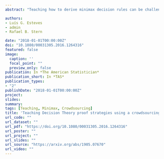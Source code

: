 ```yaml
---
abstract: "Teaching how to derive minimax decision rules can be challenging because of the lack of examples that are simple enough to be used in the classroom. Motivated by this challenge, we provide a new example that illustrates the use of standard techniques in the derivation of optimal decision rules under the Bayes and minimax approaches. We discuss how to predict the value of an unknown quantity, θ ∈ {0, 1}, given the opinions of n experts. An important example of such crowdsourcing problem occurs in modern cosmology, where θ indicates whether a given galaxy is merging or not, and Y1, …, Yn are the opinions from n astronomers regarding θ. We use the obtained prediction rules to discuss advantages and disadvantages of the Bayes and minimax approaches to decision theory. The material presented here is intended to be taught to first-year graduate students."

authors:
- Luís G. Esteves
- admin
- Rafael B. Stern

date: "2018-01-01T00:00:00Z"
doi: "10.1080/00031305.2016.1264316"
featured: false
image:
  caption: ''
  focal_point: ""
  preview_only: false
publication: In *The American Statistician*
publication_short: In *TAS*
publication_types:
- "2"
publishDate: "2018-01-01T00:00:00Z"
project: 
slides: 
summary:
tags: [Teaching, Minimax, Crowdsourcing]
title: 'Teaching Decision Theory proof strategies using a crowdsourcing problem'
url_code: ""
url_dataset: ""
url_pdf: "https://doi.org/10.1080/00031305.2016.1264316"
url_poster: ""
url_project: ""
url_slides: ""
url_source: "https://arxiv.org/abs/1905.07670"
url_video: ""
---
```

